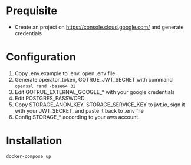 # Prequisite

- Create an project on https://console.cloud.google.com/ and generate credentials

# Configuration

1. Copy .env.example to .env, open .env file
2. Generate operator_token, GOTRUE_JWT_SECRET with command `openssl rand -base64 32`
3. Edit GOTRUE_EXTERNAL_GOOGLE_* with your google credentials
4. Edit POSTGRES_PASSWORD
5. Copy STORAGE_ANON_KEY, STORAGE_SERVICE_KEY to jwt.io, sign it with your JWT_SECRET, and paste it back to .env file
6. Config STORAGE\_\* according to your aws account.

# Installation

```bash
docker-compose up
```

